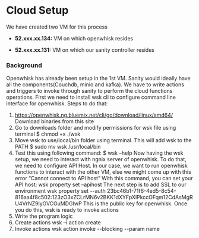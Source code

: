 # Cloud Setup
We have created two VM for this process

- **52.xxx.xx.134:** VM on which openwhisk resides

- **52.xxx.xx.131:** VM on which our sanity controller resides

### Background
Openwhisk has already been setup in the 1st VM. Sanity would ideally have all the components(Couchdb, minio and kafka). 
We have to write actions and triggers to invoke through sanity to perform the cloud functions operations.
First we need to install wsk cli to configure command line interface for openwhisk.
Steps to do that:
1)	https://openwhisk.ng.bluemix.net/cli/go/download/linux/amd64/ Download binaries from this site
2)	Go to downloads folder and modify permissions for wsk file using terminal
$ chmod +x ./wsk
3)	Move wsk to use/local/bin folder using terminal. This will add wsk to the PATH
$ sudo mv wsk /usr/local/bin
4)	Test this using following command:
$ wsk –help
Now having the wsk setup, we need to interact with ngnix server of openwhisk. To do that, we need to configure API Host.
In our case, we want to run openwhisk functions to interact with the other VM, else we might come up with this error
“Cannot connect to API host”
With this command, you can set your API host:
wsk property set –apihost <Host IP>
The next step is to add SSL to our environment
wsk property set --auth 23bc46b1-71f6-4ed5-8c54-816aa4f8c502:123zO3xZCLrMN6v2BKK1dXYFpXlPkccOFqm12CdAsMgRU4VrNZ9lyGVCGuMDGIwP
This is the public key for openwhisk.
Once you do this, wsk is ready to invoke actions
1)	Write the program logic
2)	Create actions 
wsk –i action create <name> <file name>
3)	Invoke actions
wsk action invoke <name> --blocking --param name <actions name>
 
